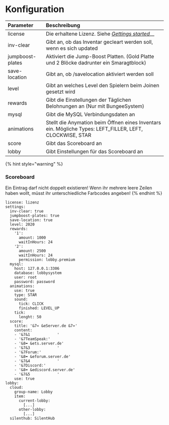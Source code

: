 # Konfiguration

| Parameter | Beschreibung |
| :--- | :--- |
| license | Die erhaltene Lizenz. Siehe [_Gettings started_](getting-started.md)\_\_ |
| inv-clear | Gibt an, ob das Inventar gecleart werden soll, wenn es sich updated |
| jumpboost-plates | Aktiviert die Jump-Boost Platten. \(Gold Platte und 2 Blöcke dadrunter ein Smaragtblock\) |
| save-location | Gibt an, ob /savelocation aktiviert werden soll |
| level | Gibt an welches Level den Spielern beim Joinen gesetzt wird |
| rewards | Gibt die Einstellungen der Täglichen Belohnungen an \(Nur mit BungeeSystem\) |
| mysql | Gibt die MySQL Verbindungsdaten an |
| animations | Stellt die Anymation beim Öffnen eines Inventars ein. Mögliche Types: LEFT\_FILLER, LEFT, CLOCKWISE, STAR |
| score | Gibt das Scoreboard an |
| lobby | Gibt Einstellungen für das Scoreboard an |



{% hint style="warning" %}
### Scoreboard

Ein Eintrag darf nicht doppelt existieren! Wenn ihr mehrere leere Zeilen haben wollt, müsst ihr unterschiedliche Farbcodes angeben!
{% endhint %}

```text
license: lizenz
settings:
  inv-clear: true
  jumpboost-plates: true
  save-location: true
  level: 2020
  rewards:
    '1':
      amount: 1000
      waitInHours: 24
    '2':
      amount: 2500
      waitInHours: 24
      permission: lobby.premium
  mysql:
    host: 127.0.0.1:3306
    database: lobbysystem
    user: root
    password: password
  animations:
    use: true
    type: STAR
    sound:
      tick: CLICK
      finished: LEVEL_UP
    tick:
      lenght: 50
  score:
    title: '&7« &eServer.de &7»'
    content:
    - '&7&1            '
    - '&7TeamSpeak:'
    - '&8➥ &ets.server.de'
    - '&7&3            '
    - '&7Forum:'
    - '&8➥ &eforum.server.de'
    - '&7&4            '
    - '&7Discord:'
    - '&8➥ &ediscord.server.de'
    - '&7&5            '
    use: true
lobby:
  cloud:
    group-name: Lobby
    item:
      current-lobby:
        [...]
      other-lobby:
        [...]
  silenthub: SilentHub
```


